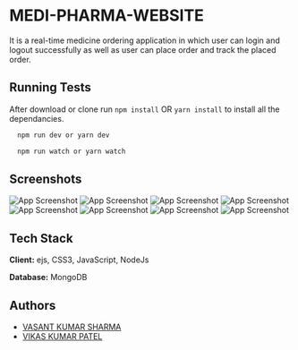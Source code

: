 
# MEDI-PHARMA-WEBSITE
It is a real-time medicine ordering application in which user can login and logout successfully as well as user can place order and track the placed order.

## Running Tests
After download or clone run `npm install` OR `yarn install` to install all the dependancies.

```bash
  npm run dev or yarn dev
```
```bash
  npm run watch or yarn watch
```


## Screenshots


![App Screenshot](https://github.com/sharmavasant/REALTIME-FRUIT-APP/blob/vikas/public/img/home.jpeg)
![App Screenshot](https://github.com/sharmavasant/REALTIME-FRUIT-APP/blob/vikas/public/img/register.jpeg)
![App Screenshot](https://github.com/sharmavasant/REALTIME-FRUIT-APP/blob/vikas/public/img/login.jpeg)
![App Screenshot](https://github.com/sharmavasant/REALTIME-FRUIT-APP/blob/vikas/public/img/menu.jpeg)
![App Screenshot](https://github.com/sharmavasant/REALTIME-FRUIT-APP/blob/vikas/public/img/order.jpeg)
![App Screenshot](https://github.com/sharmavasant/REALTIME-FRUIT-APP/blob/vikas/public/img/orders.jpeg)
![App Screenshot](https://github.com/sharmavasant/REALTIME-FRUIT-APP/blob/vikas/public/img/status.jpeg)
![App Screenshot](https://github.com/sharmavasant/REALTIME-FRUIT-APP/blob/vikas/public/img/update.jpeg)


## Tech Stack

**Client:** ejs, CSS3, JavaScript, NodeJs



**Database:** MongoDB


## Authors

- [VASANT KUMAR SHARMA](https://github.com/sharmavasant)
- [VIKAS KUMAR PATEL](https://github.com/v1ikaskumarpatel)